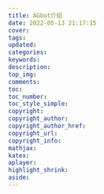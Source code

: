```yaml
---
title: AGbot介绍
date: 2022-05-13 21:17:15
cover:
tags:
updated:
categories:
keywords:
description:
top_img:
comments:
toc:
toc_number:
toc_style_simple:
copyright:
copyright_author:
copyright_author_href:
copyright_url:
copyright_info:
mathjax:
katex:
aplayer:
highlight_shrink:
aside:
---
```

